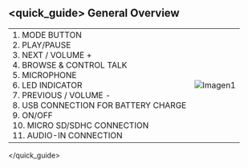 ## <quick_guide> General Overview

|  |  |
|:-------|:-------|
|1.	MODE BUTTON <br> 2. PLAY/PAUSE <br> 3. NEXT / VOLUME + <br> 4. BROWSE & CONTROL TALK <br> 5. MICROPHONE <br> 6. LED INDICATOR <br> 7. PREVIOUS / VOLUME - <br> 8. USB CONNECTION FOR BATTERY CHARGE <br> 9. ON/OFF <br> 10. MICRO SD/SDHC CONNECTION <br> 11. AUDIO-IN CONNECTION|![Imagen1](http://static.energysistem.com/images/manuals/39793/5396da2149a93.jpg)|
</quick_guide>
